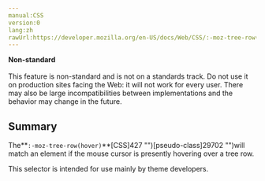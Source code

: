 ```yaml
---
manual:CSS
version:0
lang:zh
rawUrl:https://developer.mozilla.org/en-US/docs/Web/CSS/:-moz-tree-row(hover)
---
```






**Non-standard**<br></br>This feature is non-standard and is not on a standards track. Do not use it on production sites facing the Web: it will not work for every user. There may also be large incompatibilities between implementations and the behavior may change in the future.




## Summary<a name="Summary"></a>


The**`:-moz-tree-row(hover)`**[CSS]427 "")[pseudo-class]29702 "")will match an element if the mouse cursor is presently hovering over a tree row.



This selector is intended for use mainly by theme developers.




